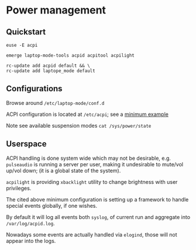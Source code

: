 # Power management

## Quickstart

```
euse -E acpi
```

```
emerge laptop-mode-tools acpid acpitool acpilight
```

```
rc-update add acpid default && \
rc-update add laptope_mode default
```

## Configurations

Browse around `/etc/laptop-mode/conf.d`

ACPI configuration is located at `/etc/acpi`; see a [minimum example](../src/acpi/)

Note see available suspension modes `cat /sys/power/state`

## Userspace

ACPI handling is done system wide which may not be desirable, e.g. `pulseaudio`
is running a server per user, making it undesirable to mute/vol up/vol down; (it
is a global state of the system).

`acpilight` is providing `xbacklight` utility to change brightness with user
privileges.

The cited above minimum configuration is setting up a framework to handle
special events globally, if one wishes.

By default it will log all events both `syslog`, of current run and aggregate
into `/var/log/acpid.log`.

Nowadays some events are actually handled via `elogind`, those will not appear
into the logs.
